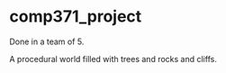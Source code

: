 # comp371_project

Done in a team of 5.

A procedural world filled with trees and rocks and cliffs.
